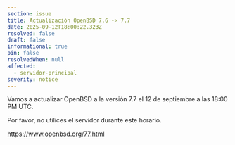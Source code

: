 ```yaml
---
section: issue
title: Actualización OpenBSD 7.6 -> 7.7
date: 2025-09-12T18:00:22.323Z
resolved: false
draft: false
informational: true
pin: false
resolvedWhen: null
affected:
  - servidor-principal
severity: notice
---
```

Vamos a actualizar OpenBSD a la versión 7.7 el 12 de septiembre a las 18:00 PM UTC. 

Por favor, no utilices el servidor durante este horario. 

https://www.openbsd.org/77.html
